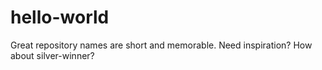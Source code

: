 # hello-world
Great repository names are short and memorable. Need inspiration? How about silver-winner?

